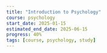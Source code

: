 ```yaml
---
title: "Introduction to Psychology"
course: psychology
start_date: 2025-01-15
estimated_end_date: 2025-06-15
progress: 40%
tags: [course, psychology, study]
---
```

